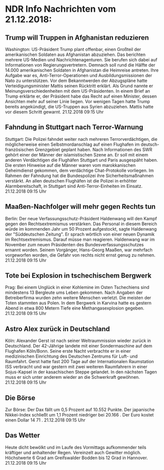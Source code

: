 # NDR Info Nachrichten vom 21.12.2018:


## Trump will Truppen in Afghanistan reduzieren
Washington: US-Präsident Trump plant offenbar, einen Großteil der amerikanischen Soldaten aus Afghanistan abzuziehen. Das berichten mehrere US-Medien und Nachrichtenagenturen. Sie berufen sich dabei auf Informationen von Regierungsvertretern. Demnach soll rund die Hälfte der 14.000 amerikanischen Soldaten in Afghanistan die Heimreise antreten. Ihre Aufgabe war es, Anti-Terror-Operationen und Ausbildungsmissionen der Nato zu unterstützen. Vor dem Bekanntwerden der Abzugspläne hatte Verteidigungsminister Mattis seinen Rücktritt erklärt. Als Grund nannte er Meinungsverschiedenheiten mit dem US-Präsidenten. In einem Brief an Trump erklärte er, der Präsident habe das Recht auf einen Minister, dessen Ansichten mehr auf seiner Linie liegen. Vor wenigen Tagen hatte Trump bereits angekündigt, die US-Truppen aus Syrien abzuziehen. Mattis hatte vor diesem Schritt gewarnt. 21.12.2018 09:15 Uhr 

## Fahndung in Stuttgart nach Terror-Warnung
Stuttgart: Die Polizei fahndet weiter nach mehreren Terrorverdächtigen, die möglicherweise einen Selbstmordanschlag auf einen Flughafen im deutsch-französischen Grenzgebiet geplant haben. Nach Informationen des SWR gehört einer der Männer der islamistischen Szene an. Er soll mit einem anderen Verdächtigen die Flughäfen Stuttgart und Paris ausgespäht haben. Die ersten Hinweise auf die Männer waren vom marokkanischen Geheimdienst gekommen, dem verdächtige Chat-Protokolle vorliegen. Im Rahmen der Fahndung hat die Bundespolizei ihre Sicherheitsmaßnahmen verstärkt. An allen deutschen Flughäfen ist die Polizei in erhöhter Alarmbereitschaft, in Stuttgart sind Anti-Terror-Einheiten im Einsatz. 21.12.2018 09:15 Uhr 

## Maaßen-Nachfolger will mehr gegen Rechts tun
Berlin: Der neue Verfassungsschutz-Präsident Haldenwang will den Kampf gegen den Rechtsextremismus verstärken. Das Personal in diesem Bereich würde im kommenden Jahr um 50 Prozent aufgestockt, sagte Haldenwang der "Süddeutschen Zeitung". Er sprach wörtlich von einer neuen Dynamik im Rechtsextremismus. Darauf müsse man reagieren. Haldenwang war im November zum neuen Präsidenten des Bundesverfassungsschutzes ernannt worden. Seinem Vorgänger, Hans-Georg Maaßen, war mehrfach vorgeworfen worden, die Gefahr von rechts nicht ernst genug zu nehmen. 21.12.2018 09:15 Uhr 

## Tote bei Explosion in tschechischem Bergwerk
Prag:	Bei einem Unglück in einer Kohlemine im Osten Tschechiens sind mindestens 13 Bergleute ums Leben gekommen. Nach Angaben der Betreiberfirma wurden zehn weitere Menschen verletzt. Die meisten der Toten stammten aus Polen. In dem Bergwerk in Karvina hatte es gestern Abend in etwa 800 Metern Tiefe eine Methangasexplosion gegeben. 21.12.2018 09:15 Uhr 

## Astro Alex zurück in Deutschland
Köln:			Alexander Gerst ist nach seiner Weltraummission wieder zurück in Deutschland. Der 42-Jährige landete mit einer Sondermaschine auf dem Flughafen Köln/Bonn. Seine erste Nacht verbrachte er in einer medizinischen Einrichtung des Deutschen Zentrums für Luft- und Raumfahrt. Gerst hatte fast 200 Tage auf der Internationalen Raumstation ISS verbracht und war gestern mit zwei weiteren Raumfahrern in einer Sojus-Kapsel in der kasachischen Steppe gelandet. In den nächsten Tagen muss er sich unter anderem wieder an die Schwerkraft gewöhnen. 21.12.2018 09:15 Uhr 

## Die Börse
Zur Börse: Der Dax fällt um  0,5  Prozent auf  10.552  Punkte. Der japanische Nikkei-Index schließt um  1,1  Prozent niedriger bei  20.166 . Der Euro kostet einen Dollar  14 71 . 21.12.2018 09:15 Uhr 

## Das Wetter
Heute dicht bewölkt und im Laufe des Vormittags aufkommender teils kräftiger und anhaltender Regen. Vereinzelt auch Gewitter möglich. Höchstwerte 6 Grad am Greifswalder Bodden bis 12 Grad in Hannover. 21.12.2018 09:15 Uhr 
